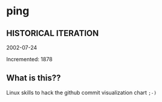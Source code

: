 # ping

## HISTORICAL ITERATION
2002-07-24

Incremented: 1878

## What is this?? 
Linux skills to hack the github commit visualization chart `;-)`
